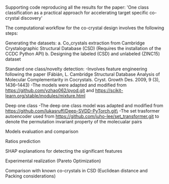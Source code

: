 Supporting code reproducing all the results for the paper: 'One class classification as a practical approach for accelerating target specific co-crystal discovery'

The computational workflow for the co-crystal design involves the following steps:

Generating the datasets:
a. Co_crystals extraction from Cambridge Crystalographic Structural Database (CSD) (Requires the installation of the CCDC Python API)
b. Designing the labeled (CSD) and unlabeled (ZINC15) dataset

Standard one class/novelty detection:
-Involves feature engineering following the paper (Fábián, L. Cambridge Structural Database Analysis of Molecular Complementarity in Cocrystals. Cryst. Growth Des. 2009, 9 (3), 1436–1443)
-The models were adapted and modified from https://github.com/yzhao062/pyod.git and https://scikit-learn.org/stable/modules/mixture.html

Deep one class
-The deep one class model was adapted and modified from https://github.com/lukasruff/Deep-SVDD-PyTorch.git\ -The set trasformer autoencoder used from https://github.com/juho-lee/set_transformer.git to denote the permutation invariant property of the molecualar pairs

Models evaluation and comparison

Ratios prediction

SHAP explanations for detecting the significant features

Experimental realization (Pareto Optimization)

Comparison with known co-crystals in CSD (Euclidean distance and Packing considerations)
